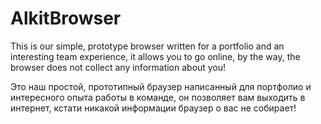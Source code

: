 # AlkitBrowser
This is our simple, prototype browser written for a portfolio and an interesting team experience, it allows you to go online, by the way, the browser does not collect any information about you!


Это наш простой, прототипный браузер написанный для портфолио и интересного опыта работы в команде, он позволяет вам выходить в интернет, кстати никакой информации браузер о вас не собирает!
